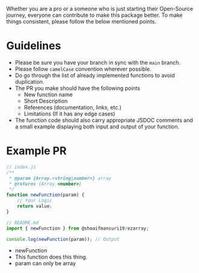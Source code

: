 Whether you are a pro or a someone who is just starting their Open-Source journey, everyone can contribute to make this package better. To make things consistent, please follow the below mentioned points.

# Guidelines

- Please be sure you have your branch in sync with the `main` branch.
- Please follow `camelCase` convention wherever possible.
- Do go through the list of already implemented functions to avoid duplication.
- The PR you make should have the following points
  - New function name
  - Short Description
  - References (documentation, links, etc.)
  - Limitations (If it has any edge cases)
- The function code should also carry appropriate JSDOC comments and a small example displaying both input and output of your function.

# Example PR

```javascript
// index.js
/**
 * @param {Array.<string|number>} array
 * @returns {Array.<number>}
 */
function newFunction(param) {
    // Your Logic
    return value;
}
```

```javascript
// README.md
import { newFunction } from @shoaifmansuri19/ezarray;

console.log(newFunction(param)); // Output
```

- newFunction
- This function does this thing.
- param can only be array